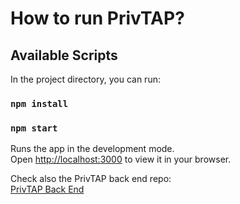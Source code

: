 # How to run PrivTAP?

## Available Scripts

In the project directory, you can run:

### `npm install`

### `npm start`

Runs the app in the development mode.\
Open [http://localhost:3000](http://localhost:3000) to view it in your browser.

Check also the PrivTAP back end repo:\
[PrivTAP Back End](https://github.com/bbacani/privtap-be)
